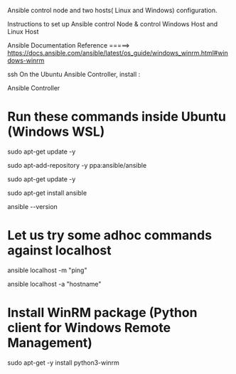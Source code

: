 Ansible control node and two hosts( Linux and Windows) configuration.

Instructions to set up Ansible control Node  & control Windows Host and Linux Host

Ansible Documentation Reference =====> https://docs.ansible.com/ansible/latest/os_guide/windows_winrm.html#windows-winrm

ssh On the Ubuntu Ansible Controller, install :

Ansible Controller


# Run these commands inside Ubuntu (Windows WSL)

sudo apt-get update -y

sudo apt-add-repository -y ppa:ansible/ansible

sudo apt-get update -y

sudo apt-get install ansible

ansible --version

# Let us try some adhoc commands against localhost

ansible localhost -m "ping"

ansible localhost -a "hostname"


# Install WinRM package (Python client for Windows Remote Management)

sudo apt-get -y install python3-winrm
